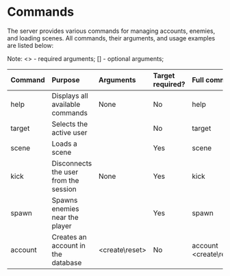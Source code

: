 # Commands
The server provides various commands for managing accounts, enemies, and loading scenes. All commands, their arguments, and usage examples are listed below:

Note: <> - required arguments; [] - optional arguments;

|Command        |Purpose                              |Arguments                   |Target required? |Full command                     |Example usage           |
|:--------------|:------------------------------------|:---------------------------|:----------------|:--------------------------------|:-----------------------|
|help           |Displays all available commands      |None                        |No               |help                             |help                    |
|target         |Selects the active user              |<uid>                       |No               |target <uid>                     |target 740623067        |
|scene          |Loads a scene                        |<scene id>                  |Yes              |scene <scene id>                 |scene 209               |
|kick           |Disconnects the user from the session|None                        |Yes              |kick                             |kick                    |
|spawn          |Spawns enemies near the player       |<Enemy TemplateID> <level>  |Yes              |spawn <TID> <level>              |spawn eny_0007_mimicw 20|
|account        |Creates an account in the database   |<create\reset> <nickname>   |No               |account <create\reset> <nickname>|account create test     |